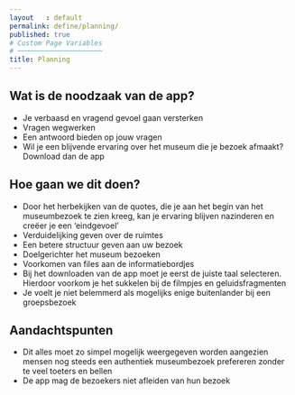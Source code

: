 ```yaml
---
layout   : default
permalink: define/planning/
published: true
# Custom Page Variables
# ─────────────────────
title: Planning
---
```


<div class="container">

<h2>Wat is de noodzaak van de app?</h2>
<ul>
<li>Je verbaasd en vragend gevoel gaan versterken</li>
<li>Vragen wegwerken</li>
<li>Een antwoord bieden op jouw vragen</li>
<li>Wil je een blijvende ervaring over het museum die je bezoek afmaakt? Download dan de app</li>
</ul>

<h2>Hoe gaan we dit doen?</h2>
<ul>
<li>Door het herbekijken van de quotes, die je aan het begin van het museumbezoek te zien kreeg, kan je ervaring blijven nazinderen en creëer je een ‘eindgevoel’</li>
<li>Verduidelijking geven over de ruimtes</li>
<li>Een betere structuur geven aan uw bezoek</li>
<li>Doelgerichter het museum bezoeken</li>
<li>Voorkomen van files aan de informatiebordjes</li>
<li>Bij het downloaden van de app moet je eerst de juiste taal selecteren. Hierdoor voorkom je het sukkelen bij de filmpjes en geluidsfragmenten</li>
<li>Je voelt je niet belemmerd als mogelijks enige buitenlander bij een groepsbezoek</li>
</ul>

<h2>Aandachtspunten</h2>
<ul>
<li>Dit alles moet zo simpel mogelijk weergegeven worden aangezien mensen nog steeds een authentiek museumbezoek prefereren zonder te veel toeters en bellen</li>
<li>De app mag de bezoekers niet afleiden van hun bezoek</li>
</ul>

</div>
